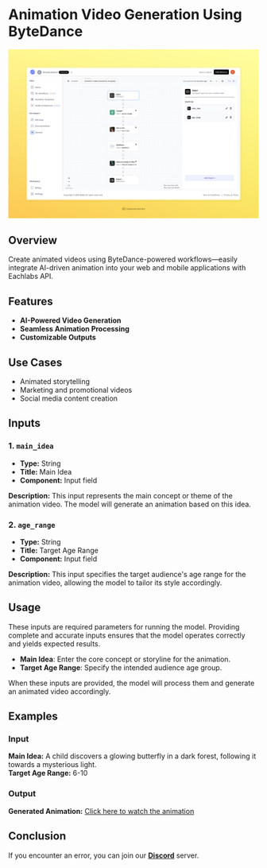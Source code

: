 # Animation Video Generation Using ByteDance

<img src="images/animation-video-generation-using-bytedance-full.jpeg" alt="Animation Video Generation Workflow"/>

## Overview
Create animated videos using ByteDance-powered workflows—easily integrate AI-driven animation into your web and mobile applications with Eachlabs API.

## Features
- **AI-Powered Video Generation**
- **Seamless Animation Processing**
- **Customizable Outputs**

## Use Cases
- Animated storytelling
- Marketing and promotional videos
- Social media content creation

## Inputs

### 1. `main_idea`
- **Type:** String
- **Title:** Main Idea
- **Component:** Input field

**Description:** This input represents the main concept or theme of the animation video. The model will generate an animation based on this idea.

### 2. `age_range`
- **Type:** String
- **Title:** Target Age Range
- **Component:** Input field

**Description:** This input specifies the target audience's age range for the animation video, allowing the model to tailor its style accordingly.

## Usage

These inputs are required parameters for running the model. Providing complete and accurate inputs ensures that the model operates correctly and yields expected results.

- **Main Idea**: Enter the core concept or storyline for the animation.
- **Target Age Range**: Specify the intended audience age group.

When these inputs are provided, the model will process them and generate an animated video accordingly.

## Examples

### Input
**Main Idea:** A child discovers a glowing butterfly in a dark forest, following it towards a mysterious light.  
**Target Age Range:** 6-10  

### Output
**Generated Animation:** [Click here to watch the animation](https://storage.googleapis.com/magicpoint/outputs/animation-video-generation-using-bytedance-readme-output.mp4)

## Conclusion

If you encounter an error, you can join our <b><a href="https://discord.com/invite/yzZD4ZxBPt" target="_blank">Discord</a></b> server.
